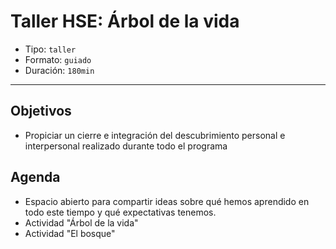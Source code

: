 # Taller HSE: Árbol de la vida

- Tipo: `taller`
- Formato: `guiado`
- Duración: `180min`

***

## Objetivos

- Propiciar un cierre e integración del descubrimiento personal e interpersonal
  realizado durante todo el programa

## Agenda

- Espacio abierto para compartir ideas sobre qué hemos aprendido en todo este tiempo y qué expectativas tenemos.
- Actividad "Árbol de la vida"
- Actividad "El bosque"
